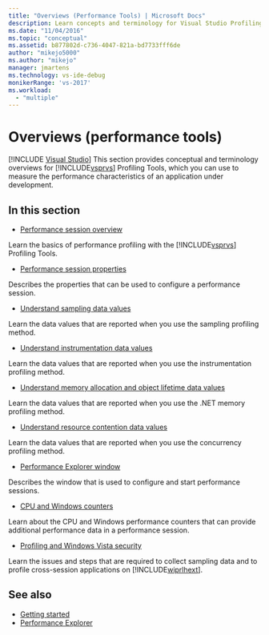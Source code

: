 ```yaml
---
title: "Overviews (Performance Tools) | Microsoft Docs"
description: Learn concepts and terminology for Visual Studio Profiling Tools. Use the information to measure the performance characteristics of an application under development.
ms.date: "11/04/2016"
ms.topic: "conceptual"
ms.assetid: b877802d-c736-4047-821a-bd7733fff6de
author: "mikejo5000"
ms.author: "mikejo"
manager: jmartens
ms.technology: vs-ide-debug
monikerRange: 'vs-2017'
ms.workload:
  - "multiple"
---
```

# Overviews (performance tools)

 [!INCLUDE [Visual Studio](~/includes/applies-to-version/vs-windows-only.md)]
This section provides conceptual and terminology overviews for [!INCLUDE[vsprvs](../code-quality/includes/vsprvs_md.md)] Profiling Tools, which you can use to measure the performance characteristics of an application under development.

## In this section
- [Performance session overview](../profiling/performance-session-overview.md)

 Learn the basics of performance profiling with the [!INCLUDE[vsprvs](../code-quality/includes/vsprvs_md.md)] Profiling Tools.

- [Performance session properties](../profiling/performance-session-properties.md)

 Describes the properties that can be used to configure a performance session.

- [Understand sampling data values](../profiling/understanding-sampling-data-values.md)

 Learn the data values that are reported when you use the sampling profiling method.

- [Understand instrumentation data values](../profiling/understanding-instrumentation-data-values.md)

 Learn the data values that are reported when you use the instrumentation profiling method.

- [Understand memory allocation and object lifetime data values](../profiling/understanding-memory-allocation-and-object-lifetime-data-values.md)

 Learn the data values that are reported when you use the .NET memory profiling method.

- [Understand resource contention data values](../profiling/understanding-resource-contention-data-values.md)

 Learn the data values that are reported when you use the concurrency profiling method.

- [Performance Explorer window](../profiling/performance-explorer-window.md)

 Describes the window that is used to configure and start performance sessions.

- [CPU and Windows counters](../profiling/cpu-and-windows-counters.md)

 Learn about the CPU and Windows performance counters that can provide additional performance data in a performance session.

- [Profiling and Windows Vista security](../profiling/profiling-and-windows-vista-security.md)

 Learn the issues and steps that are required to collect sampling data and to profile cross-session applications on [!INCLUDE[wiprlhext](../debugger/includes/wiprlhext_md.md)].

## See also

- [Getting started](../profiling/getting-started-with-performance-tools.md)
- [Performance Explorer](../profiling/performance-explorer.md)
